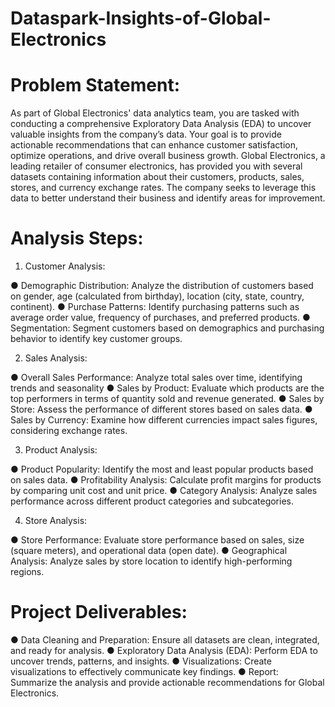 # Dataspark-Insights-of-Global-Electronics

# Problem Statement:
As part of Global Electronics' data analytics team, you are tasked with conducting a comprehensive Exploratory Data Analysis (EDA) to uncover valuable insights from the company’s data. Your goal is to provide actionable recommendations that can enhance customer satisfaction, optimize operations, and drive overall business growth. Global Electronics, a leading retailer of consumer electronics, has provided you with several datasets containing information about their customers, products, sales, stores, and currency exchange rates. The company seeks to leverage this data to better understand their business and identify areas for improvement.

# Analysis Steps:

1.	Customer Analysis:
   
●	Demographic Distribution: Analyze the distribution of customers based on gender, age (calculated from birthday), location (city, state, country, continent).
●	Purchase Patterns: Identify purchasing patterns such as average order value, frequency of purchases, and preferred products.
●	Segmentation: Segment customers based on demographics and purchasing behavior to identify key customer groups.

2.	Sales Analysis:
   
●	Overall Sales Performance: Analyze total sales over time, identifying trends and seasonality
●	Sales by Product: Evaluate which products are the top performers in terms of quantity sold and revenue generated.
●	Sales by Store: Assess the performance of different stores based on sales data.
●	Sales by Currency: Examine how different currencies impact sales figures, considering exchange rates.

3.	Product Analysis:
   
●	Product Popularity: Identify the most and least popular products based on sales data.
●	Profitability Analysis: Calculate profit margins for products by comparing unit cost and unit price.
●	Category Analysis: Analyze sales performance across different product categories and subcategories.

4.	Store Analysis:
   
●	Store Performance: Evaluate store performance based on sales, size (square meters), and operational data (open date).
●	Geographical Analysis: Analyze sales by store location to identify high-performing regions.

# Project Deliverables:

●	Data Cleaning and Preparation: Ensure all datasets are clean, integrated, and ready for analysis.
●	Exploratory Data Analysis (EDA): Perform EDA to uncover trends, patterns, and insights.
●	Visualizations: Create visualizations to effectively communicate key findings.
●	Report: Summarize the analysis and provide actionable recommendations for Global Electronics.

